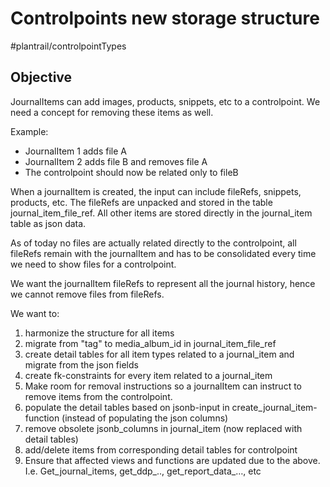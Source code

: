 # Controlpoints new storage structure
#plantrail/controlpointTypes
## Objective
JournalItems can add images, products, snippets, etc to a controlpoint. We need a concept for removing these items as well. 

Example: 
* JournalItem 1 adds file A
* JournalItem 2 adds file B and removes file A
* The controlpoint should now be related only to fileB

When a journalItem is created, the input can include fileRefs, snippets, products, etc. The fileRefs are unpacked and stored in the table journal_item_file_ref. All other items are stored directly in the journal_item table as json data. 

As of today no files are actually related directly to the controlpoint, all fileRefs remain with the journalItem and has to be consolidated every time we need to show files for a controlpoint. 

We want the journalItem fileRefs to represent all the journal history, hence we cannot remove files from fileRefs.

We want to:
1. harmonize the structure for all items
2. migrate from "tag" to media_album_id in journal_item_file_ref
3. create detail tables for all item types related to a journal_item and migrate from the json fields 
4. create fk-constraints for every item related to a journal_item
5. Make room for removal instructions so a journalItem can instruct to remove items from the controlpoint.
6. populate the detail tables based on jsonb-input in create_journal_item-function (instead of populating the json columns)
7. remove obsolete jsonb_columns in journal_item (now replaced with detail tables)
8. add/delete items from corresponding detail tables for controlpoint
9. Ensure that affected views and functions are updated due to the above. I.e. Get_journal_items, get_ddp_.., get_report_data_…, etc